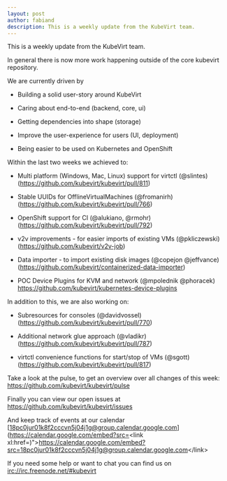 ```yaml
---
layout: post
author: fabiand
description: This is a weekly update from the KubeVirt team.
---
```

This is a weekly update from the KubeVirt team.

In general there is now more work happening outside of the core kubevirt
repository.

<!-- more -->
We are currently driven by

-   Building a solid user-story around KubeVirt

-   Caring about end-to-end (backend, core, ui)

-   Getting dependencies into shape (storage)

-   Improve the user-experience for users (UI, deployment)

-   Being easier to be used on Kubernetes and OpenShift

Within the last two weeks we achieved to:

-   Multi platform (Windows, Mac, Linux) support for virtctl (@slintes)
    (<https://github.com/kubevirt/kubevirt/pull/811>)

-   Stable UUIDs for OfflineVirtualMachines (@fromanirh)
    (<https://github.com/kubevirt/kubevirt/pull/766>)

-   OpenShift support for CI (@alukiano, @rmohr)
    (<https://github.com/kubevirt/kubevirt/pull/792>)

-   v2v improvements - for easier imports of existing VMs (@pkliczewski)
    (<https://github.com/kubevirt/v2v-job>)

-   Data importer - to import existing disk images (@copejon @jeffvance)
    (<https://github.com/kubevirt/containerized-data-importer>)

-   POC Device Plugins for KVM and network (@mpolednik @phoracek)
    <https://github.com/kubevirt/kubernetes-device-plugins>

In addition to this, we are also working on:

-   Subresources for consoles (@davidvossel)
    (<https://github.com/kubevirt/kubevirt/pull/770>)

-   Additional network glue approach (@vladikr)
    (<https://github.com/kubevirt/kubevirt/pull/787>)

-   virtctl convenience functions for start/stop of VMs (@sgott)
    (<https://github.com/kubevirt/kubevirt/pull/817>)

Take a look at the pulse, to get an overview over all changes of this
week: <https://github.com/kubevirt/kubevirt/pulse>

Finally you can view our open issues at
<https://github.com/kubevirt/kubevirt/issues>

And keep track of events at our calendar
[18pc0jur01k8f2cccvn5j04j1g@group.calendar.google.com](https://calendar.google.com/embed?src=<link xl:href=)"&gt;https://calendar.google.com/embed?src=<18pc0jur01k8f2cccvn5j04j1g@group.calendar.google.com>&lt;/link&gt;

If you need some help or want to chat you can find us on
<irc://irc.freenode.net/#kubevirt>
